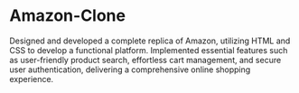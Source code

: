 # Amazon-Clone
Designed and developed a complete replica of Amazon, utilizing HTML and CSS to develop a functional platform. Implemented essential features such as user-friendly product search, effortless cart management, and secure user authentication, delivering a comprehensive online shopping experience.
